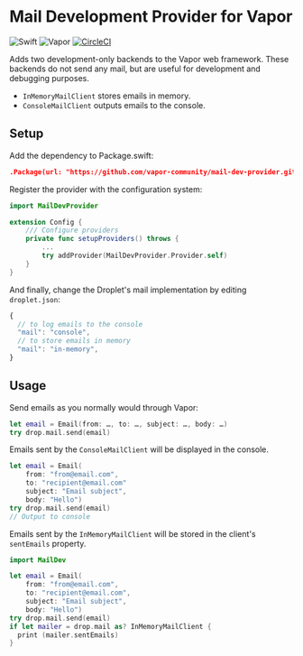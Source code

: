 # Mail Development Provider for Vapor

![Swift](http://img.shields.io/badge/swift-3.1-brightgreen.svg)
![Vapor](http://img.shields.io/badge/vapor-2.0-brightgreen.svg)
[![CircleCI](https://circleci.com/gh/vapor-community/mail-dev-provider.svg?style=shield)](https://circleci.com/gh/vapor-community/mail-dev-provider)

Adds two development-only backends to the Vapor web framework. These backends
do not send any mail, but are useful for development and debugging purposes.

* `InMemoryMailClient` stores emails in memory.
* `ConsoleMailClient` outputs emails to the console.

## Setup
Add the dependency to Package.swift:

```JSON
.Package(url: "https://github.com/vapor-community/mail-dev-provider.git", majorVersion: 1)
```

Register the provider with the configuration system:

```swift
import MailDevProvider

extension Config {
    /// Configure providers
    private func setupProviders() throws {
        ...
        try addProvider(MailDevProvider.Provider.self)
    }
}
```

And finally, change the Droplet's mail implementation by editing `droplet.json`:

```js
{
  // to log emails to the console
  "mail": "console",
  // to store emails in memory
  "mail": "in-memory",
}
```

## Usage

Send emails as you normally would through Vapor:

```swift
let email = Email(from: …, to: …, subject: …, body: …)
try drop.mail.send(email)
```

Emails sent by the `ConsoleMailClient` will be displayed in the console.

```swift
let email = Email(
    from: "from@email.com",
    to: "recipient@email.com"
    subject: "Email subject",
    body: "Hello")
try drop.mail.send(email)
// Output to console
```

Emails sent by the `InMemoryMailClient` will be stored in the client's
`sentEmails` property.

```swift
import MailDev

let email = Email(
    from: "from@email.com",
    to: "recipient@email.com",
    subject: "Email subject",
    body: "Hello")
try drop.mail.send(email)
if let mailer = drop.mail as? InMemoryMailClient {
  print (mailer.sentEmails)
}
```
